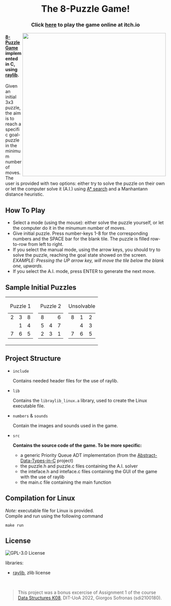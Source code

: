 <h1 align="center">The 8-Puzzle Game!</h1> 

<h3 align="center">Click <a href="https://giorgos-sofronas.itch.io/8-puzzle-game" target="_blank">here</a> to play the game online at itch.io</h3>

<image src="https://repository-images.githubusercontent.com/479162603/40499170-5c6a-4d00-a928-88784ebc4d3e" align=right width=450>

#### [8-Puzzle Game](https://en.wikipedia.org/wiki/15_puzzle) implemented in C, using [raylib](https://www.raylib.com/).

Given an initial 3x3 puzzle, the aim is to reach a specific goal-puzzle in the minimum number of moves. The user is provided with two options: either try to solve the puzzle on their own or let the computer solve it (A.I.) using [A* search](https://en.wikipedia.org/wiki/A*_search_algorithm#:~:text=*%2Dlike%20algorithm.-,Description,shortest%20time%2C%20etc.) and a Manhantann distance heuristic.

## How To Play
- Select a mode (using the mouse): either solve the puzzle yourself, or let the computer do it in the minumum number of moves.
- Give initial puzzle. Press number-keys 1-8 for the corresponding numbers and the SPACE bar for the blank tile. The puzzle is filled row-to-row from left to right.
- If you select the manual mode, using the arrow keys, you should try to solve the puzzle, reaching the goal state showed on the screen. *EXAMPLE: Pressing the UP arrow key, will move the tile below the blank one, upwards.*
- If you select the A.I. mode, press ENTER to generate the next move.

## Sample Initial Puzzles
<table>
  <tr>
    <td>
      <table>
        <caption>Puzzle 1</caption>
        <tr>
          <td>2</td>
          <td>3</td>
          <td>8</td>
        </tr>
        <tr>
          <td> </td>
          <td>1</td>
          <td>4</td>
        </tr>
        <tr>
          <td>7</td>
          <td>6</td>
          <td>5</td>
        </tr>
      </table>
    </td>
    <td>
      <table>
        <caption>Puzzle 2</caption>
        <tr>
          <td>8</td>
          <td> </td>
          <td>6</td>
        </tr>
        <tr>
          <td>5</td>
          <td>4</td>
          <td>7</td>
        </tr>
        <tr>
          <td>2</td>
          <td>3</td>
          <td>1</td>
        </tr>
      </table>
    </td>
    <td>
      <table>
        <caption>Unsolvable</caption>
        <tr>
          <td>8</td>
          <td>1</td>
          <td>2</td>
        </tr>
        <tr>
          <td> </td>
          <td>4</td>
          <td>3</td>
        </tr>
        <tr>
          <td>7</td>
          <td>6</td>
          <td>5</td>
        </tr>
      </table>
    </td>
  </tr>
</table>

## Project Structure 

- `include`

  Contains needed header files for the use of raylib. 
  
- `lib`
  
  Contains the `libraylib_linux.a` library, used to create the Linux executable file.
  
- `numbers` & `sounds`
  
  Contain the images and sounds used in the game.
  
- `src`

  **Contains the source code of the game. To be more specific:**
    - a generic Priority Queue ADT implementation (from the [Abstract-Data-Types-in-C](https://github.com/sdi2100180/Abstract-Data-Types-in-C) project)
    - the puzzle.h and puzzle.c files containing the A.I. solver
    - the inteface.h and inteface.c files containing the GUI of the game with the use of raylib
    - the main.c file containing the main function
    
 ## Compilation for Linux
 
 *Note:* executable file for Linux is provided.
<br>
Compile and run using the following command
```
make run
```
## License
<a href="https://opensource.org/licenses/GPL-3.0" target="_blank"><img alt="GPL-3.0 License" align="left" src="https://img.shields.io/github/license/sdi2100180/8-Puzzle-Game-GUI?style=for-the-badge"></a></br>

libraries:
+ [raylib](https://github.com/raysan5/raylib/blob/be7f717a24e72e0bc84389491a063de65c106048/LICENSE), zlib license

</br>

> This project was a bonus excercise of Assignment 1 of the course<br> [Data Structures K08](https://www.di.uoa.gr/sites/default/files/undergraduate_courses_files/DIT_PPS_K08-DataStructures.pdf), DIT-UoA 2022,
Giorgos Sofronas (sdi2100180).
